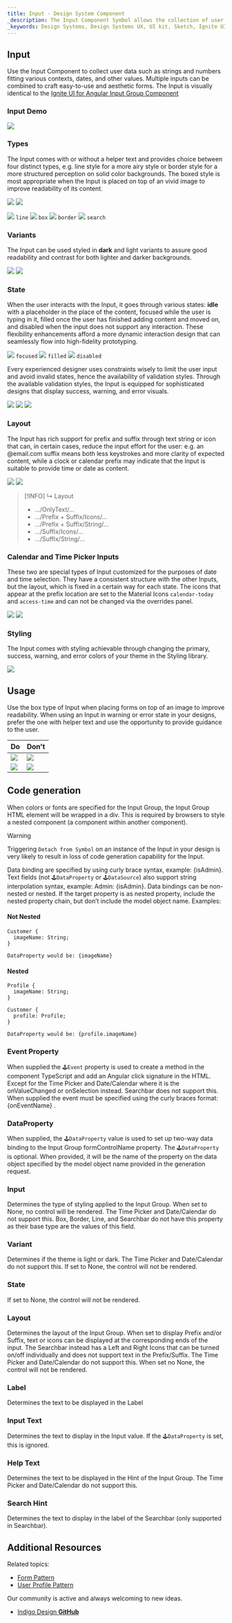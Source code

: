 ```yaml
---
title: Input - Design System Component
_description: The Input Component Symbol allows the collection of user data such as strings, numbers and dates. 
_keywords: Design Systems, Design Systems UX, UI kit, Sketch, Ignite UI for Angular, Sketch to Angular, Sketch to Angular, Angular, Angular Design System, Export code from Sketch, Design Kits for Angular, Sketch HTML, Sketch to HTML, Sketch UI kits
---
```


## Input

Use the Input Component to collect user data such as strings and numbers fitting various contexts, dates, and other values. Multiple inputs can be combined to craft easy-to-use and aesthetic forms. The Input is visually identical to the [Ignite UI for Angular Input Group Component](https://www.infragistics.com/products/ignite-ui-angular/angular/components/input_group.html)

### Input Demo

![](../images/input_demo.png)

### Types

The Input comes with or without a helper text and provides choice between four distinct types, e.g. line style for a more airy style or border style for a more structured perception on solid color backgrounds. The boxed style is most appropriate when the Input is placed on top of an vivid image to improve readability of its content.

![](../images/input_no-helper.png)
![](../images/input_helper.png)

![](../images/input_line.png)
`line`
![](../images/input_box.png)
`box`
![](../images/input_border.png)
`border`
![](../images/input_search.png)
`search`

### Variants

The Input can be used styled in **dark** and light variants to assure good readability and contrast for both lighter and darker backgrounds.

![](../images/input_dark.png)
![](../images/input_light.png)

### State

When the user interacts with the Input, it goes through various states: **idle** with a placeholder in the place of the content, focused while the user is typing in it, filled once the user has finished adding content and moved on, and disabled when the input does not support any interaction. These flexibility enhancements afford a more dynamic interaction design that can seamlessly flow into high-fidelity prototyping.

![](../images/input_focused.png)
`focused`
![](../images/input_filled.png)
`filled`
![](../images/input_disabled.png)
`disabled`

Every experienced designer uses constraints wisely to limit the user input and avoid invalid states, hence the availability of validation styles. Through the available validation styles, the Input is equipped for sophisticated designs that display success, warning, and error visuals.

![](../images/input_success.png)
![](../images/input_warning.png)
![](../images/input_error.png)

### Layout

The Input has rich support for prefix and suffix through text string or icon that can, in certain cases, reduce the input effort for the user: e.g. an @email.com suffix means both less keystrokes and more clarity of expected content, while a clock or calendar prefix may indicate that the Input is suitable to provide time or date as content.

![](../images/input_prefix.png)
![](../images/input_suffix.png)

> [!INFO]
> ↳ Layout
>
> - .../OnlyText/...
> - .../Prefix + Suffix/Icons/...
> - .../Prefix + Suffix/String/...
> - .../Suffix/Icons/...
> - .../Suffix/String/...

### Calendar and Time Picker Inputs

These two are special types of Input customized for the purposes of date and time selection. They have a consistent structure with the other Inputs, but the layout, which is fixed in a certain way for each state. The icons that appear at the prefix location are set to the Material Icons `calendar-today` and `access-time` and can not be changed via the overrides panel.

![](../images/input_calendar.png)
![](../images/input_time-picker.png)

### Styling

The Input comes with styling achievable through changing the primary, success, warning, and error colors of your theme in the Styling library.

![](../images/input_styling.png)

## Usage

Use the box type of Input when placing forms on top of an image to improve readability. When using an Input in warning or error state in your designs, prefer the one with helper text and use the opportunity to provide guidance to the user.

| Do                           | Don't                          |
| ---------------------------- | ------------------------------ |
| ![](../images/input_do1.png) | ![](../images/input_dont1.png) |
| ![](../images/input_do2.png) | ![](../images/input_dont2.png) |

## Code generation

When colors or fonts are specified for the Input Group, the Input Group HTML element will be wrapped in a div. This is required by browsers to style a nested component (a component within another component).

> [!WARNING]
> Triggering `Detach from Symbol` on an instance of the Input in your design is very likely to result in loss of code generation capability for the Input.

Data binding are specified by using curly brace syntax, example: {isAdmin}. Text fields (not `🕹️DataProperty` or `🕹️DataSource`) also support string interpolation syntax, example: Admin: {isAdmin}. Data bindings can be non-nested or nested. If the target property is as nested property, include the nested property chain, but don’t include the model object name. Examples:

#### Not Nested

```PseudoCode
Customer {
  imageName: String;
}

DataProperty would be: {imageName}
```

#### Nested

```PseudoCode
Profile {
  imageName: String;
}

Customer {
  profile: Profile;
}

DataProperty would be: {profile.imageName}
```

### Event Property

When supplied the `🕹️Event` property is used to create a method in the component TypeScript and add an Angular click signature in the HTML. Except for the Time Picker and Date/Calendar where it is the onValueChanged or onSelection instead. Searchbar does not support this. When supplied the event must be specified using the curly braces format: {onEventName} .

### DataProperty

When supplied, the `🕹️DataProperty` value is used to set up two-way data binding to the Input Group formControlName property. The `🕹️DataProperty` is optional. When provided, it will be the name of the property on the data object specified by the model object name provided in the generation request.

### Input

Determines the type of styling applied to the Input Group. When set to None, no control will be rendered. The Time Picker and Date/Calendar do not support this. Box, Border, Line, and Searchbar do not have this property as their base type are the values of this field.

### Variant

Determines if the theme is light or dark. The Time Picker and Date/Calendar do not support this. If set to None, the control will not be rendered.

### State

If set to None, the control will not be rendered.

### Layout

Determines the layout of the Input Group. When set to display Prefix and/or Suffix, text or icons can be displayed at the corresponding ends of the input. The Searchbar instead has a Left and Right Icons that can be turned on/off individually and does not support text in the Prefix/Suffix. The Time Picker and Date/Calendar do not support this. When set no None, the control will not be rendered.

### Label

Determines the text to be displayed in the Label

### Input Text

Determines the text to display in the Input value. If the `🕹️DataProperty` is set, this is ignored.

### Help Text

Determines the text to be displayed in the Hint of the Input Group. The Time Picker and Date/Calendar do not support this.

### Search Hint

Determines the text to display in the label of the Searchbar (only supported in Searchbar).

## Additional Resources

Related topics:

- [Form Pattern](forms.md)
- [User Profile Pattern](userProfile.md)
  <div class="divider--half"></div>

Our community is active and always welcoming to new ideas.

- [Indigo Design **GitHub**](https://github.com/IgniteUI/design-system-docfx)
